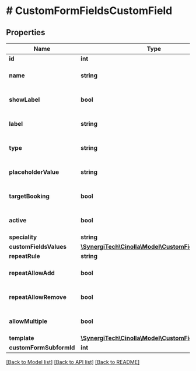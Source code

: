 # # CustomFormFieldsCustomField

## Properties

Name | Type | Description | Notes
------------ | ------------- | ------------- | -------------
**id** | **int** |  |
**name** | **string** |  | [optional] [default to '']
**showLabel** | **bool** |  | [optional] [default to true]
**label** | **string** |  | [optional] [default to '']
**type** | **string** |  | [optional] [default to '']
**placeholderValue** | **string** |  | [optional] [default to '']
**targetBooking** | **bool** |  | [optional] [default to false]
**active** | **bool** |  | [optional] [default to true]
**speciality** | **string** |  | [optional]
**customFieldsValues** | [**\SynergiTech\Cinolla\Model\CustomFieldsValues[]**](CustomFieldsValues.md) |  |
**repeatRule** | **string** |  | [optional]
**repeatAllowAdd** | **bool** |  | [optional] [default to false]
**repeatAllowRemove** | **bool** |  | [optional] [default to false]
**allowMultiple** | **bool** |  | [optional] [default to false]
**template** | [**\SynergiTech\Cinolla\Model\CustomFieldsTemplate**](CustomFieldsTemplate.md) |  | [optional]
**customFormSubformId** | **int** |  | [optional]

[[Back to Model list]](../../README.md#models) [[Back to API list]](../../README.md#endpoints) [[Back to README]](../../README.md)

